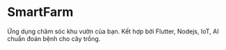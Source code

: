 # SmartFarm
Ứng dụng chăm sóc khu vườn của bạn. Kết hợp bởi Flutter, Nodejs, IoT, AI chuẩn đoán bệnh cho cây trồng.